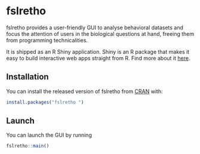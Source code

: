
# fslretho 

<!-- badges: start -->
<!-- badges: end -->

fslretho provides a user-friendly GUI to analyse behavioral datasets and focus the attention of users in the biological questions at hand, freeing them from programming technicalities.

It is shipped as an R Shiny application. Shiny is an R package that makes it easy to build interactive web apps straight from R. Find more about it [here](https://shiny.rstudio.com/).

## Installation

You can install the released version of fslretho  from [CRAN](https://CRAN.R-project.org) with:

``` r
install.packages("fslretho ")
```

## Launch

You can launch the GUI by running

``` r
fslretho::main()
```
